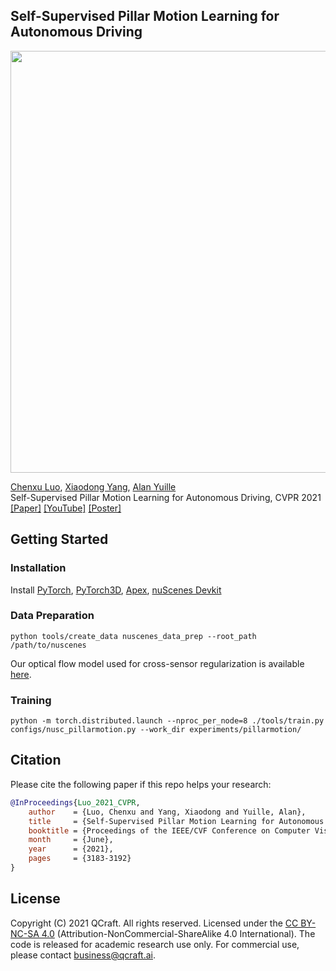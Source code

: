 ## Self-Supervised Pillar Motion Learning for Autonomous Driving
<p align='left'>
  <img src='example.gif' width='675'/>
</p>

[Chenxu Luo](https://chenxuluo.github.io/), [Xiaodong Yang](https://xiaodongyang.org/), [Alan Yuille](https://www.cs.jhu.edu/~ayuille/) <br>
Self-Supervised Pillar Motion Learning for Autonomous Driving, CVPR 2021<br>
[[Paper]](https://arxiv.org/pdf/2104.08683.pdf) [[YouTube]](https://youtu.be/Y00ujpmauUU) [[Poster]](poster.pdf)

## Getting Started
### Installation
Install [PyTorch](https://pytorch.org/), [PyTorch3D](https://github.com/facebookresearch/pytorch3d), [Apex](https://github.com/NVIDIA/apex), [nuScenes Devkit](https://github.com/nutonomy/nuscenes-devkit)

### Data Preparation
```
python tools/create_data nuscenes_data_prep --root_path /path/to/nuscenes 
```
Our optical flow model used for cross-sensor regularization is available [here](https://drive.google.com/file/d/1VuCDLcUTYLyON12v81vGN14igG5TfR-j/view?usp=sharing).

### Training
```
python -m torch.distributed.launch --nproc_per_node=8 ./tools/train.py configs/nusc_pillarmotion.py --work_dir experiments/pillarmotion/
```



## Citation
Please cite the following paper if this repo helps your research:
```bibtex
@InProceedings{Luo_2021_CVPR,
    author    = {Luo, Chenxu and Yang, Xiaodong and Yuille, Alan},
    title     = {Self-Supervised Pillar Motion Learning for Autonomous Driving},
    booktitle = {Proceedings of the IEEE/CVF Conference on Computer Vision and Pattern Recognition (CVPR)},
    month     = {June},
    year      = {2021},
    pages     = {3183-3192}
}
```

## License
Copyright (C) 2021 QCraft. All rights reserved. Licensed under the [CC BY-NC-SA 4.0](https://creativecommons.org/licenses/by-nc-sa/4.0/legalcode) (Attribution-NonCommercial-ShareAlike 4.0 International). The code is released for academic research use only. For commercial use, please contact [business@qcraft.ai](business@qcraft.ai).
